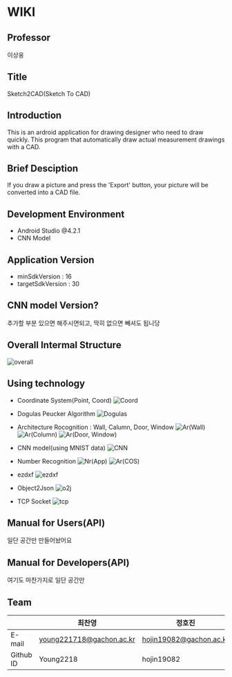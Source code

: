 # WIKI

## Professor
이상웅

## Title
Sketch2CAD(Sketch To CAD)

## Introduction
This is an ardroid application for drawing designer who need to draw quickly.
This program that automatically draw actual measurement drawings with a CAD.

## Brief Desciption
If you draw a picture and press the 'Export' button, your picture will be converted into a CAD file.

## Development Environment
 - Android Studio @4.2.1
 - CNN Model

## Application Version
 - minSdkVersion : 16
 - targetSdkVersion : 30

## CNN model Version?
추가할 부분 있으면 해주시면되고, 딱히 없으면 빼셔도 됩니당


## Overall Intermal Structure
<img src= "https://user-images.githubusercontent.com/60349584/168165384-b5ded98c-10dd-4f99-950c-2a3c0d3d6a7d.png" title="overall" alt="overall"></img>


## Using technology

- Coordinate System(Point, Coord)
![Coord](https://user-images.githubusercontent.com/60349584/168165031-4189fe35-cb73-49be-9912-22b7e8cdd663.png)

- Dogulas Peucker Algorithm
![Dogulas](https://user-images.githubusercontent.com/60349584/168165068-8833c45d-b102-40ca-9710-94767dd4a300.png)

- Architecture Rocognition : Wall, Calumn, Door, Window
![Ar(Wall)](https://user-images.githubusercontent.com/60349584/168165096-3119b797-1465-4b1a-86e2-191c379584e7.png)
![Ar(Column)](https://user-images.githubusercontent.com/60349584/168165105-5f2b8e4b-6a29-4efc-980d-7ffaf103a94d.png)
![Ar(Door, Window)](https://user-images.githubusercontent.com/60349584/168165112-99a06f6f-dc8c-446d-bf49-2e3879ffeee4.png)

- CNN model(using MNIST data)
![CNN](https://user-images.githubusercontent.com/60349584/168165133-d29cb9e7-5a19-4572-88fb-9ac25f72ddd0.png)

- Number Recognition
![Nr(App)](https://user-images.githubusercontent.com/60349584/168165181-f83c27f8-fbd6-4e19-8519-3cf412275b73.png)
![Ar(COS)](https://user-images.githubusercontent.com/60349584/168165198-0dd4e892-e085-442f-bc89-695764483b2c.png)

- ezdxf
![ezdxf](https://user-images.githubusercontent.com/60349584/168165257-4bed4dab-0f5b-4724-8f9f-a699b8362729.png)

- Object2Json
![o2j](https://user-images.githubusercontent.com/60349584/168165271-caa3b467-6758-4219-8800-aa1311aca073.png)

- TCP Socket
![tcp](https://user-images.githubusercontent.com/60349584/168165315-e85b3ae4-fb72-469d-ad50-df1783dd7e80.png)


## Manual for Users(API)
일단 공간만 만들어놨어요

## Manual for Developers(API)
여기도 마찬가지로 일단 공간만 

## Team
| |최찬영|정호진|김현민|박승민|
|---|---|---|---|---|
|E-mail|young221718@gachon.ac.kr|hojin19082@gachon.ac.kr|climatc1103@naver.com|smpark0213@naver.com|
|Github ID|Young2218|hojin19082|climatc1103|smpark0213|

